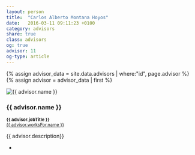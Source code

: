 ```yaml
---
layout: person
title:  "Carlos Alberto Montana Hoyos"
date:   2016-03-11 09:11:23 +0100
category: advisors
share: true
class: advisors
og: true
advisor: 11
og-type: article
---
```


{% assign advisor_data = site.data.advisors | where:"id", page.advisor %}
{% assign advisor = advisor_data | first %}
<div class="speaker">
	<div class="photo-wrapper rounded"><img src="/assets/img/advisors/{{ advisor.image }}" alt="{{ advisor.name }}" class="img-responsive"></div>
	<h3 class="name">{{ advisor.name }}</h3>
	<p class="text-alt"><small><strong>{{ advisor.jobTitle }}</strong><br/><a href="{{ advisor.worksFor.url }}" title="{{ advisor.worksFor.name }}">{{ advisor.worksFor.name }}</a></small></p>
	<p class="about text-left">{{ advisor.description}} </p>
	<ul class="advisor-socials">
		<li><a href="mailto:{{ advisor.email }}"><span class="fa fa-envelope"></span></a></li>
	</ul>
</div>